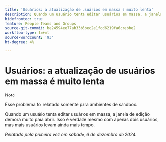 ```yaml
---
title: 'Usuários: a atualização de usuários em massa é muito lenta'
description: Quando um usuário tenta editar usuários em massa, a janela de edição demora muito para abrir. Isso é verdade mesmo com apenas dois usuários, mas mais usuários levam ainda mais tempo.
hidefromtoc: true
feature: People Teams and Groups
source-git-commit: be24594ee77ab33b5bec2e1fcd6219fa6ccebbe2
workflow-type: tm+mt
source-wordcount: '93'
ht-degree: 4%

---
```



# Usuários: a atualização de usuários em massa é muito lenta

>[!NOTE]
>
>Esse problema foi relatado somente para ambientes de sandbox.

Quando um usuário tenta editar usuários em massa, a janela de edição demora muito para abrir. Isso é verdade mesmo com apenas dois usuários, mas mais usuários levam ainda mais tempo.

_Relatado pela primeira vez em sábado, 6 de dezembro de 2024._
